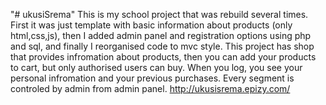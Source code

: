 "# ukusiSrema" 
This is my school project that was rebuild several times. First it was just template with basic information about products (only html,css,js), then I added admin panel and registration options using php and sql, and finally I reorganised code to mvc style. This project has shop that provides infromation about products, then you can add your products to cart, but only authorised users can buy. When you log, you see your personal infromation and your previous purchases. Every segment is controled by admin from admin panel.
http://ukusisrema.epizy.com/
